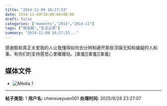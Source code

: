 ```yaml
---
title: "2014-11-09 16:27:33"
date: 2014-11-09T10:00:00+08:00
draft: false
categories: ["moments","2014","2014-11"]
tags: ["朋友圈","生活记录"]
summary: "2014-11-09 16:27:33..."
---
```


感谢那些真正关爱我的人让我懂得如何去分辨和避开那些浮躁无知和龌龊的人和事。有你们的支持感觉心里暖暖哒。[害羞][害羞][害羞]

## 媒体文件

- ![Media 1](/Moments/photos/2014-11-09/201411091627330.jpg)

---

**帖子类型:** 1
**用户名:** chenxueyuan001
**处理时间:** 2025/8/28 23:27:07